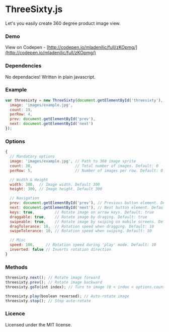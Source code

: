# ThreeSixty.js
Let's you easily create 360 degree product image view.

### Demo

View on Codepen - [http://codepen.io/mladenilic/full/zKOpmg/](http://codepen.io/mladenilic/full/zKOpmg/)

### Dependencies

No dependacies! Written in plain javascript.

### Example
```js
var threesixty = new ThreeSixty(document.getElementById('threesixty'), {
  image: 'images/example.jpg',
  count: 19,
  perRow: 4,
  prev: document.getElementById('prev'),
  next: document.getElementById('next')
});
```
### Options

```js
{
  // Mandatory options
  image: 'images/example.jpg', // Path to 360 image sprite
  count: 30,                   // Total number of images. Default: 0
  perRow: 5,                   // Number of images per row. Default: 0

  // Width & Height
  width: 300,  // Image width. Default 300
  height: 300, // Image height. Default 300

  // Navigation
  prev: document.getElementById('prev'), // Previous button element. Default: null
  next: document.getElementById('next'), // Next button element. Default: null
  keys: true,         // Rotate image on arrow keys. Default: true
  draggable: true,    // Rotate image by draging. Default: true
  swipeable: true,    // Rotate image by swiping on mobile screens. Default: true
  dragTolerance: 10,  // Rotation speed when dragging. Default: 10
  swipeTolerance: 10, // Rotation speed when swiping. Default: 10

  // Misc
  speed: 100,     // Rotation speed during 'play' mode. Default: 10
  inverted: false // Inverts rotation direction
}
```

### Methods

```js
threesixty.next(); // Rotate image forward
threesixty.prev(); // Rotate image backward
threesixty.goTo(int index); // Turn to image (0 < index < options.count)

threesixty.play(boolean reversed); // Auto-rotate image
threesixty.stop(); // Stop auto-rotate
```

### Licence

Licensed under the MIT license.
